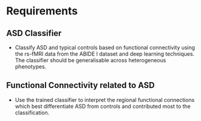 # Requirements

## ASD Classifier

- Classify ASD and typical controls based on functional connectivity using the rs-fMRI data from the ABIDE I dataset and deep learning techniques. The classifier should be generalisable across heterogeneous phenotypes.



## Functional Connectivity related to ASD

- Use the trained classifier to interpret the regional functional connections which best differentiate ASD from controls and contributed most to the classification.
